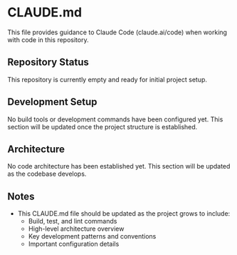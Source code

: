 # CLAUDE.md

This file provides guidance to Claude Code (claude.ai/code) when working with code in this repository.

## Repository Status

This repository is currently empty and ready for initial project setup.

## Development Setup

No build tools or development commands have been configured yet. This section will be updated once the project structure is established.

## Architecture

No code architecture has been established yet. This section will be updated as the codebase develops.

## Notes

- This CLAUDE.md file should be updated as the project grows to include:
  - Build, test, and lint commands
  - High-level architecture overview
  - Key development patterns and conventions
  - Important configuration details